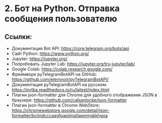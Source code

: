 # 2. Бот на Python. Отправка сообщения пользователю

## Ссылки:
- Документация Bot API: https://core.telegram.org/bots/api
- Сайт Python: https://www.python.org/
- Jupyter: https://jupyter.org/
- Попробовать Jupyter Lab: https://jupyter.org/try-jupyter/lab/
- Google Colab: https://colab.research.google.com/
- Фреймворк pyTelegramBotAPI на GitHub: https://github.com/eternnoir/pyTelegramBotAPI/
- Документация pyTelegramBotAPI на русском: https://pytba.readthedocs.io/ru/latest/index.html
- Плагин json-formatter для Chrome для удобного отображения JSON в браузере: https://github.com/callumlocke/json-formatter
- Плагин json-formatter в Chrome WebStore: https://chromewebstore.google.com/detail/json-formatter/bcjindcccaagfpapjjmafapmmgkkhgoa
